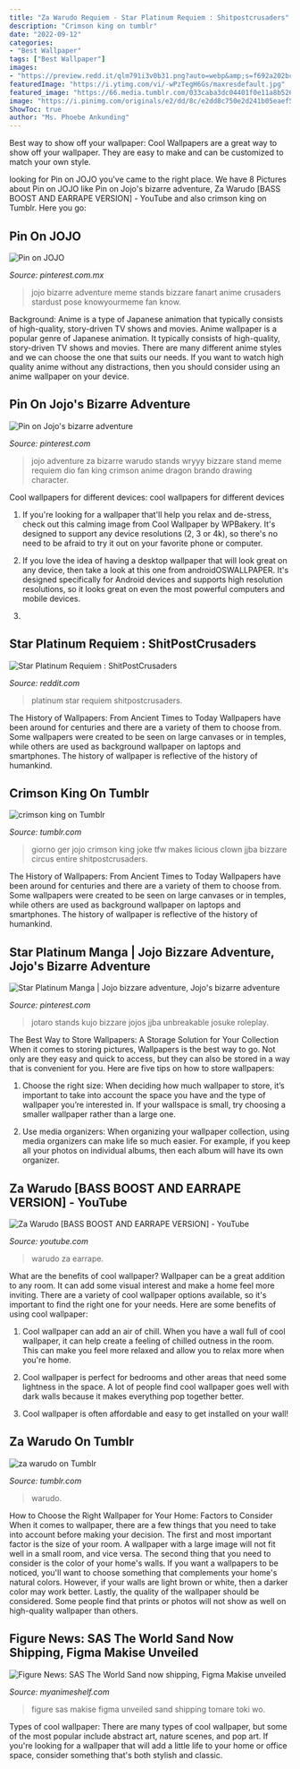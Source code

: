 ```yaml
---
title: "Za Warudo Requiem - Star Platinum Requiem : Shitpostcrusaders"
description: "Crimson king on tumblr"
date: "2022-09-12"
categories:
- "Best Wallpaper"
tags: ["Best Wallpaper"]
images:
- "https://preview.redd.it/qlm791i3v0b31.png?auto=webp&amp;s=f692a202bc3657d5167c667357bc89e61f9dac90"
featuredImage: "https://i.ytimg.com/vi/-wPzTegH6Gs/maxresdefault.jpg"
featured_image: "https://66.media.tumblr.com/033caba3dc04401f0e11a8b52681c23a/313f1ae9fd2ddfd9-cd/s640x960/4c822d5de50b1b1be9b30ef1b8e32e84767bc463.jpg"
image: "https://i.pinimg.com/originals/e2/dd/8c/e2dd8c750e2d241b05eaef5205165feb.jpg"
ShowToc: true
author: "Ms. Phoebe Ankunding"
---
```



Best way to show off your wallpaper:
Cool Wallpapers are a great way to show off your wallpaper. They are easy to make and can be customized to match your own style.

	

		
looking for Pin on JOJO you've came to the right place. We have 8 Pictures about Pin on JOJO like Pin on Jojo&#039;s bizarre adventure, Za Warudo [BASS BOOST AND EARRAPE VERSION] - YouTube and also crimson king on Tumblr. Here you go:
		
    
## Pin On JOJO

<img loading=lazy src="https://i.pinimg.com/736x/56/70/c2/5670c2615f9607ae007bf6d0936e3ed3.jpg" onerror="this.onerror=null;this.src='https://tse4.mm.bing.net/th?id=OIP.foR7ZwD46e4Z4tIAw-sNRwHaJw&amp;pid=15.1';" alt="Pin on JOJO">

_Source: pinterest.com.mx_

>jojo bizarre adventure meme stands bizzare fanart anime crusaders stardust pose knowyourmeme fan know. 

	

Background: Anime is a type of Japanese animation that typically consists of high-quality, story-driven TV shows and movies.
Anime wallpaper is a popular genre of Japanese animation. It typically consists of high-quality, story-driven TV shows and movies. There are many different anime styles and we can choose the one that suits our needs. If you want to watch high quality anime without any distractions, then you should consider using an anime wallpaper on your device.

    
## Pin On Jojo&#039;s Bizarre Adventure

<img loading=lazy src="https://i.pinimg.com/originals/e2/dd/8c/e2dd8c750e2d241b05eaef5205165feb.jpg" onerror="this.onerror=null;this.src='https://tse1.mm.bing.net/th?id=OIP.osGOo7f1pR3oOL-U3RACqAHaLH&amp;pid=15.1';" alt="Pin on Jojo&#039;s bizarre adventure">

_Source: pinterest.com_

>jojo adventure za bizarre warudo stands wryyy bizzare stand meme requiem dio fan king crimson anime dragon brando drawing character. 

	

Cool wallpapers for different devices:
cool wallpapers for different devices 

1. If you're looking for a wallpaper that'll help you relax and de-stress, check out this calming image from Cool Wallpaper by WPBakery. It's designed to support any device resolutions (2, 3 or 4k), so there's no need to be afraid to try it out on your favorite phone or computer.

2. If you love the idea of having a desktop wallpaper that will look great on any device, then take a look at this one from androidOSWALLPAPER. It's designed specifically for Android devices and supports high resolution resolutions, so it looks great on even the most powerful computers and mobile devices.

3.

    
## Star Platinum Requiem : ShitPostCrusaders

<img loading=lazy src="https://preview.redd.it/qlm791i3v0b31.png?auto=webp&amp;s=f692a202bc3657d5167c667357bc89e61f9dac90" onerror="this.onerror=null;this.src='https://tse2.mm.bing.net/th?id=OIP.9qEVD1ANJ_Cazur1fIMhCgHaMD&amp;pid=15.1';" alt="Star Platinum Requiem : ShitPostCrusaders">

_Source: reddit.com_

>platinum star requiem shitpostcrusaders. 

	

The History of Wallpapers: From Ancient Times to Today
Wallpapers have been around for centuries and there are a variety of them to choose from. Some wallpapers were created to be seen on large canvases or in temples, while others are used as background wallpaper on laptops and smartphones. The history of wallpaper is reflective of the history of humankind.

    
## Crimson King On Tumblr

<img loading=lazy src="https://66.media.tumblr.com/033caba3dc04401f0e11a8b52681c23a/313f1ae9fd2ddfd9-cd/s640x960/4c822d5de50b1b1be9b30ef1b8e32e84767bc463.jpg" onerror="this.onerror=null;this.src='https://tse3.mm.bing.net/th?id=OIP.idc3sS35ApV0Z7CdQ0EJAAHaMf&amp;pid=15.1';" alt="crimson king on Tumblr">

_Source: tumblr.com_

>giorno ger jojo crimson king joke tfw makes licious clown jjba bizzare circus entire shitpostcrusaders. 

	

The History of Wallpapers: From Ancient Times to Today
Wallpapers have been around for centuries and there are a variety of them to choose from. Some wallpapers were created to be seen on large canvases or in temples, while others are used as background wallpaper on laptops and smartphones. The history of wallpaper is reflective of the history of humankind.

    
## Star Platinum Manga | Jojo Bizzare Adventure, Jojo&#039;s Bizarre Adventure

<img loading=lazy src="https://i.pinimg.com/736x/a2/6f/85/a26f85c05f844f93cbda698d9d01fd47.jpg" onerror="this.onerror=null;this.src='https://tse2.mm.bing.net/th?id=OIP.Xo5hhk726EAcB0kdOc5i4QHaHP&amp;pid=15.1';" alt="Star Platinum Manga | Jojo bizzare adventure, Jojo&#039;s bizarre adventure">

_Source: pinterest.com_

>jotaro stands kujo bizzare jojos jjba unbreakable josuke roleplay. 

	

The Best Way to Store Wallpapers: A Storage Solution for Your Collection
When it comes to storing pictures, Wallpapers is the best way to go. Not only are they easy and quick to access, but they can also be stored in a way that is convenient for you. Here are five tips on how to store wallpapers:
1) Choose the right size: When deciding how much wallpaper to store, it’s important to take into account the space you have and the type of wallpaper you’re interested in. If your wallspace is small, try choosing a smaller wallpaper rather than a large one.

2) Use media organizers: When organizing your wallpaper collection, using media organizers can make life so much easier. For example, if you keep all your photos on individual albums, then each album will have its own organizer.

    
## Za Warudo [BASS BOOST AND EARRAPE VERSION] - YouTube

<img loading=lazy src="https://i.ytimg.com/vi/-wPzTegH6Gs/maxresdefault.jpg" onerror="this.onerror=null;this.src='https://tse1.mm.bing.net/th?id=OIP.pnCgjvZ3INBvkedazHgJ1wHaEK&amp;pid=15.1';" alt="Za Warudo [BASS BOOST AND EARRAPE VERSION] - YouTube">

_Source: youtube.com_

>warudo za earrape. 

	

What are the benefits of cool wallpaper?
Wallpaper can be a great addition to any room. It can add some visual interest and make a home feel more inviting. There are a variety of cool wallpaper options available, so it's important to find the right one for your needs. Here are some benefits of using cool wallpaper: 
1. Cool wallpaper can add an air of chill. When you have a wall full of cool wallpaper, it can help create a feeling of chilled outness in the room. This can make you feel more relaxed and allow you to relax more when you're home. 

2. Cool wallpaper is perfect for bedrooms and other areas that need some lightness in the space. A lot of people find cool wallpaper goes well with dark walls because it makes everything pop together better. 

3. Cool wallpaper is often affordable and easy to get installed on your wall!

    
## Za Warudo On Tumblr

<img loading=lazy src="https://66.media.tumblr.com/6542f1fa3cce27560915684137f35dbb/tumblr_p9bu48B2TV1sonfbuo1_500.png" onerror="this.onerror=null;this.src='https://tse2.mm.bing.net/th?id=OIP.t4ivPv_tYVHks3TG9zm__wHaG2&amp;pid=15.1';" alt="za warudo on Tumblr">

_Source: tumblr.com_

>warudo. 

	

How to Choose the Right Wallpaper for Your Home: Factors to Consider
When it comes to wallpaper, there are a few things that you need to take into account before making your decision. The first and most important factor is the size of your room. A wallpaper with a large image will not fit well in a small room, and vice versa. 
The second thing that you need to consider is the color of your home's walls. If you want a wallpapers to be noticed, you'll want to choose something that complements your home's natural colors. However, if your walls are light brown or white, then a darker color may work better. 
Lastly, the quality of the wallpaper should be considered. Some people find that prints or photos will not show as well on high-quality wallpaper than others.

    
## Figure News: SAS The World Sand Now Shipping, Figma Makise Unveiled

<img loading=lazy src="http://livedoor.blogimg.jp/hacchaka/imgs/b/8/b8ab847a-s.jpg?ed415a6a" onerror="this.onerror=null;this.src='https://tse4.mm.bing.net/th?id=OIP.I77mq2Rw0rFKXknhsOf6CwHaFj&amp;pid=15.1';" alt="Figure News: SAS The World Sand now shipping, Figma Makise unveiled">

_Source: myanimeshelf.com_

>figure sas makise figma unveiled sand shipping tomare toki wo. 

	

Types of cool wallpaper:
There are many types of cool wallpaper, but some of the most popular include abstract art, nature scenes, and pop art. If you're looking for a wallpaper that will add a little life to your home or office space, consider something that's both stylish and classic.

